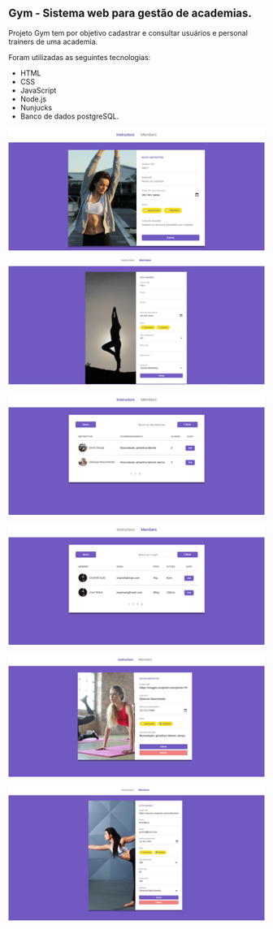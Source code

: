 ## Gym - Sistema web para gestão de academias.

Projeto Gym tem por objetivo cadastrar e consultar usuários e personal trainers de uma academia.

Foram utilizadas as seguintes tecnologias: 
- HTML
- CSS
- JavaScript
- Node.js
- Nunjucks 
- Banco de dados postgreSQL.

![alt text for screen readers](/screens/createInstructor.png "Página de cadastro de instrutor")

![alt text for screen readers](/screens/createMember.png "Página de cadastro de membro")

![alt text for screen readers](/screens/instructors.png "Página de listagem de instrutores")

![alt text for screen readers](/screens/members.png "Página de listagem de membros cadastrados")

![alt text for screen readers](/screens/editInstructor.png "Página de edição de instrutor")

![alt text for screen readers](/screens/editMember.png "Página de edição de membro")

